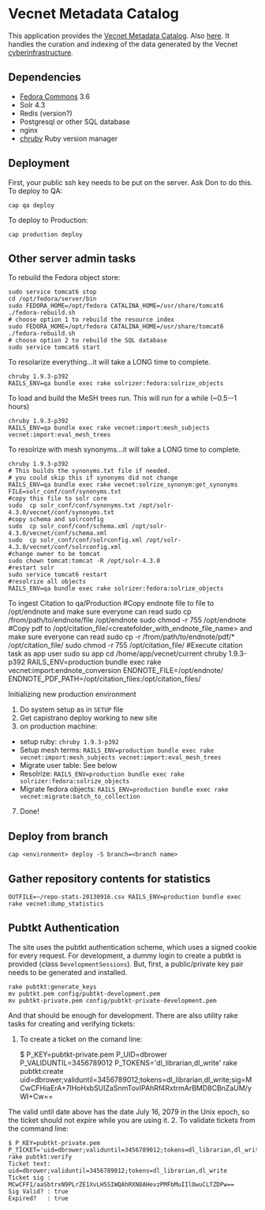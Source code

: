 # Vecnet Metadata Catalog

This application provides the [Vecnet Metadata Catalog](http://dl-vecnet.crc.nd.edu). Also [here](http://dl.vecnet.org).
It handles the curation and indexing of the data generated by the Vecnet [cyberinfrastructure](http://vecnet-web.crc.nd.edu/).

## Dependencies

 * [Fedora Commons](http://fedora-commons.org/) 3.6
 * Solr 4.3
 * Redis (version?)
 * Postgresql or other SQL database
 * nginx
 * [chruby](https://github.com/postmodern/chruby) Ruby version manager

## Deployment

First, your public ssh key needs to be put on the server. Ask Don to do this.
To deploy to QA:

    cap qa deploy

To deploy to Production:

    cap production deploy

## Other server admin tasks

To rebuild the Fedora object store:

    sudo service tomcat6 stop
    cd /opt/fedora/server/bin
    sudo FEDORA_HOME=/opt/fedora CATALINA_HOME=/usr/share/tomcat6 ./fedora-rebuild.sh
    # choose option 1 to rebuild the resource index
    sudo FEDORA_HOME=/opt/fedora CATALINA_HOME=/usr/share/tomcat6 ./fedora-rebuild.sh
    # choose option 2 to rebuild the SQL database
    sudo service tomcat6 start

To resolarize everything...it will take a LONG time to complete.

    chruby 1.9.3-p392
    RAILS_ENV=qa bundle exec rake solrizer:fedora:solrize_objects

To load and build the MeSH trees run. This will run for a while (~0.5--1 hours)

    chruby 1.9.3-p392
    RAILS_ENV=qa bundle exec rake vecnet:import:mesh_subjects vecnet:import:eval_mesh_trees

To resolrize with mesh synonyms...it will take a LONG time to complete.

    chruby 1.9.3-p392
    # This builds the synonyms.txt file if needed.
    # you could skip this if synonyms did not change
    RAILS_ENV=qa bundle exec rake vecnet:solrize_synonym:get_synonyms FILE=solr_conf/conf/synonyms.txt
    #copy this file to solr core
    sudo  cp solr_conf/conf/synonyms.txt /opt/solr-4.3.0/vecnet/conf/synonyms.txt
    #copy schema and solrconfig
    sudo  cp solr_conf/conf/schema.xml /opt/solr-4.3.0/vecnet/conf/schema.xml
    sudo  cp solr_conf/conf/solrconfig.xml /opt/solr-4.3.0/vecnet/conf/solrconfig.xml
    #change owner to be tomcat
    sudo chown tomcat:tomcat -R /opt/solr-4.3.0
    #restart solr
    sudo service tomcat6 restart
    #resolrize all objects
    RAILS_ENV=qa bundle exec rake solrizer:fedora:solrize_objects

To ingest Citation to qa/Production
     #Copy endnote file to file to /opt/endnote  and make sure everyone can read
     sudo cp /from/path/to/endnote/file /opt/endnote
     sudo chmod -r 755 /opt/endnote
     #Copy pdf to /opt/citation_file/<createfolder_with_endnote_file_name> and make sure everyone can read
     sudo cp -r /from/path/to/endnote/pdf/* /opt/citation_file/<endnotefilename>
     sudo chmod -r 755 /opt/citation_file/<endnotefilename>
     #Execute citation task as app user
     sudo su app
     cd /home/app/vecnet/current
     chruby 1.9.3-p392
     RAILS_ENV=production bundle exec rake vecnet:import:endnote_conversion ENDNOTE_FILE=/opt/endnote/<endnotefilename> ENDNOTE_PDF_PATH=/opt/citation_files:/opt/citation_files/<endnotefilename>


Initializing new production environment

 1. Do system setup as in `SETUP` file
 2. Get capistrano deploy working to new site
 3. on production machine:
  * setup ruby: `chruby 1.9.3-p392`
  * Setup mesh terms: `RAILS_ENV=production bundle exec rake vecnet:import:mesh_subjects vecnet:import:eval_mesh_trees`
  * Migrate user table: See below
  * Resolrize: `RAILS_ENV=production bundle exec rake solrizer:fedora:solrize_objects`
  * Migrate fedora objects: `RAILS_ENV=production bundle exec rake vecnet:migrate:batch_to_collection`
 7. Done!

## Deploy from branch

    cap <environment> deploy -S branch=<branch name>

## Gather repository contents for statistics

    OUTFILE=~/repo-stats-20130916.csv RAILS_ENV=production bundle exec rake vecnet:dump_statistics

## Pubtkt Authentication

The site uses the pubtkt authentication scheme, which uses a signed cookie for every request.
For development, a dummy login to create a pubtkt is provided (class `DevelopmentSessions`).
But, first, a public/private key pair needs to be generated and installed.

    rake pubtkt:generate_keys
    mv pubtkt.pem config/pubtkt-development.pem
    mv pubtkt-private.pem config/pubtkt-private-development.pem

And that should be enough for development.
There are also utility rake tasks for creating and verifying tickets:

1. To create a ticket on the comand line:

    $ P_KEY=pubtkt-private.pem P_UID=dbrower P_VALIDUNTIL=3456789012 P_TOKENS='dl_librarian,dl_write' rake pubtkt:create
    uid=dbrower;validuntil=3456789012;tokens=dl_librarian,dl_write;sig=MCwCFHiaErA+7lHoHxbSUIZaSnmTovIPAhRf4RxtrmArBMD8CBnZaUM/yWI+Cw==

The valid until date above has the date July 16, 2079 in the Unix epoch, so the ticket should not expire while you are using it.
2. To validate tickets from the command line:

    $ P_KEY=pubtkt-private.pem P_TICKET='uid=dbrower;validuntil=3456789012;tokens=dl_librarian,dl_write;sig=MCwCFF1/aaSbtrxN9PLrZE1XvLH5SIWQAhRXN8AHevzPMFbMuIIlOwuCLTZDPw==' rake pubtkt:verify
    Ticket text: uid=dbrower;validuntil=3456789012;tokens=dl_librarian,dl_write
    Ticket sig : MCwCFF1/aaSbtrxN9PLrZE1XvLH5SIWQAhRXN8AHevzPMFbMuIIlOwuCLTZDPw==
    Sig Valid? : true
    Expired?   : true

